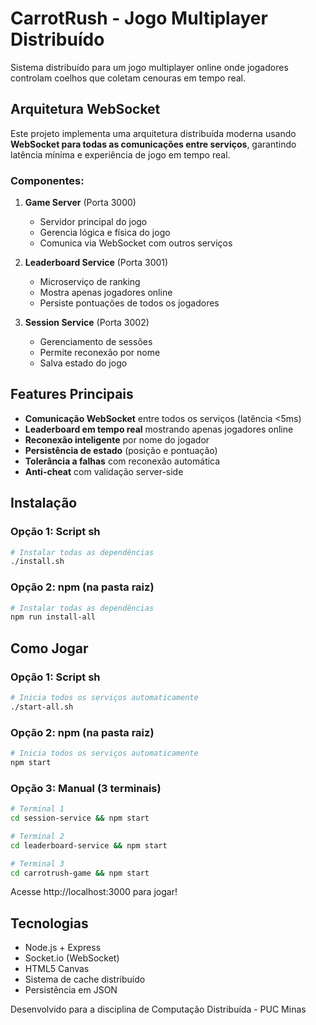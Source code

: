 # CarrotRush - Jogo Multiplayer Distribuído

Sistema distribuído para um jogo multiplayer online onde jogadores controlam coelhos que coletam cenouras em tempo real.

## Arquitetura WebSocket

Este projeto implementa uma arquitetura distribuída moderna usando **WebSocket para todas as comunicações entre serviços**, garantindo latência mínima e experiência de jogo em tempo real.

### Componentes:

1. **Game Server** (Porta 3000)
   - Servidor principal do jogo
   - Gerencia lógica e física do jogo
   - Comunica via WebSocket com outros serviços

2. **Leaderboard Service** (Porta 3001)
   - Microserviço de ranking
   - Mostra apenas jogadores online
   - Persiste pontuações de todos os jogadores

3. **Session Service** (Porta 3002)
   - Gerenciamento de sessões
   - Permite reconexão por nome
   - Salva estado do jogo

## Features Principais

- **Comunicação WebSocket** entre todos os serviços (latência <5ms)
- **Leaderboard em tempo real** mostrando apenas jogadores online
- **Reconexão inteligente** por nome do jogador
- **Persistência de estado** (posição e pontuação)
- **Tolerância a falhas** com reconexão automática
- **Anti-cheat** com validação server-side

## Instalação

### Opção 1: Script sh
```bash
# Instalar todas as dependências
./install.sh
```
### Opção 2: npm (na pasta raiz)
```bash
# Instalar todas as dependências
npm run install-all
```

## Como Jogar

### Opção 1: Script sh
```bash
# Inicia todos os serviços automaticamente
./start-all.sh
```
### Opção 2: npm (na pasta raiz)
```bash
# Inicia todos os serviços automaticamente
npm start
```

### Opção 3: Manual (3 terminais)
```bash
# Terminal 1
cd session-service && npm start

# Terminal 2
cd leaderboard-service && npm start

# Terminal 3
cd carrotrush-game && npm start
```

Acesse http://localhost:3000 para jogar!

## Tecnologias

- Node.js + Express
- Socket.io (WebSocket)
- HTML5 Canvas
- Sistema de cache distribuído
- Persistência em JSON

Desenvolvido para a disciplina de Computação Distribuída - PUC Minas
